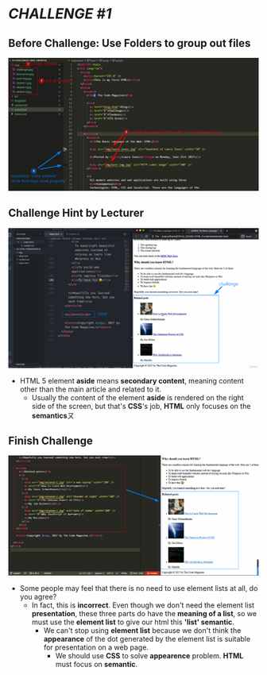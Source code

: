 # **_CHALLENGE #1_**

## **Before Challenge: Use Folders to group out files**

![alt](pic/bandicam%202022-10-31%2001-09-22-890.jpg)

## **Challenge Hint by Lecturer**

![alt](pic/bandicam%202022-10-31%2001-19-45-206.jpg)

- HTML 5 element **aside** means **secondary content**, meaning content other than the main article and related to it.
  - Usually the content of the element **aside** is rendered on the right side of the screen, but that's **CSS**'s job, **HTML** only focuses on the **semantics**ㄡ

## **Finish Challenge**

![alt](pic/bandicam%202022-10-31%2001-20-44-856.jpg)

- Some people may feel that there is no need to use element lists at all, do you agree?
  - In fact, this is **incorrect**. Even though we don't need the element list **presentation**, these three parts do have the **meaning of a list**, so we must use the **element list** to give our html this **'list' semantic**.
    - We can't stop using **element list** because we don't think the **appearance** of the dot generated by the element list is suitable for presentation on a web page.
      - We should use **CSS** to solve **appearence** problem. **HTML** must focus on **semantic**.
